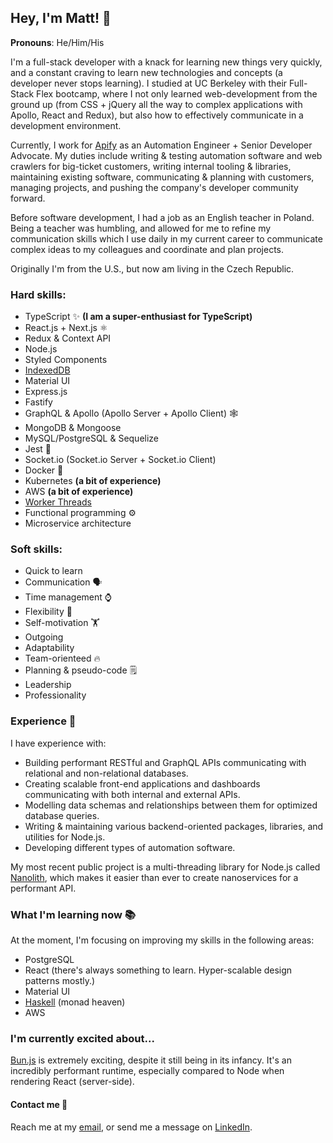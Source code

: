 ## Hey, I'm Matt! 👋

**Pronouns**: He/Him/His

I'm a full-stack developer with a knack for learning new things very quickly, and a constant craving to learn new technologies and concepts (a developer never stops learning). I studied at UC Berkeley with their Full-Stack Flex bootcamp, where I not only learned web-development from the ground up (from CSS + jQuery all the way to complex applications with Apollo, React and Redux), but also how to effectively communicate in a development environment.

Currently, I work for [Apify](https://apify.com/) as an Automation Engineer + Senior Developer Advocate. My duties include writing & testing automation software and web crawlers for big-ticket customers, writing internal tooling & libraries, maintaining existing software, communicating & planning with customers, managing projects, and pushing the company's developer community forward.

Before software development, I had a job as an English teacher in Poland. Being a teacher was humbling, and allowed for me to refine my communication skills which I use daily in my current career to communicate complex ideas to my colleagues and coordinate and plan projects.

Originally I'm from the U.S., but now am living in the Czech Republic.

### Hard skills:

- TypeScript ✨ **(I am a super-enthusiast for TypeScript)**
- React.js + Next.js ⚛️
- Redux & Context API
- Node.js
- Styled Components
- [IndexedDB](https://developer.mozilla.org/en-US/docs/Web/API/IndexedDB_API)
- Material UI
- Express.js
- Fastify
- GraphQL & Apollo (Apollo Server + Apollo Client) 🕸️
- MongoDB & Mongoose
- MySQL/PostgreSQL & Sequelize
- Jest 🧪
- Socket.io (Socket.io Server + Socket.io Client)
- Docker 🐳
- Kubernetes **(a bit of experience)**
- AWS **(a bit of experience)**
- [Worker Threads](https://nodejs.org/api/worker_threads.html)
- Functional programming ⚙️
- Microservice architecture

### Soft skills:

- Quick to learn
- Communication 🗣️
- Time management ⌚
- Flexibility 🤸
- Self-motivation 🏋️
- Outgoing 
- Adaptability
- Team-orienteed 🔥
- Planning & pseudo-code 🗒️
- Leadership 
- Professionality

### Experience 💪

I have experience with:

- Building performant RESTful and GraphQL APIs communicating with relational and non-relational databases.
- Creating scalable front-end applications and dashboards communicating with both internal and external APIs.
- Modelling data schemas and relationships between them for optimized database queries.
- Writing & maintaining various backend-oriented packages, libraries, and utilities for Node.js.
- Developing different types of automation software.

My most recent public project is a multi-threading library for Node.js called [Nanolith]([https://github.com/mstephen19/threadz](https://github.com/mstephen19/nanolith)), which makes it easier than ever to create nanoservices for a performant API.

### What I'm learning now 📚

At the moment, I'm focusing on improving my skills in the following areas:

- PostgreSQL
- React (there's always something to learn. Hyper-scalable design patterns mostly.)
- Material UI
- [Haskell](https://www.haskell.org/) (monad heaven)
- AWS

### I'm currently excited about...

[Bun.js](https://bun.sh/) is extremely exciting, despite it still being in its infancy. It's an incredibly performant runtime, especially compared to Node when rendering React (server-side).

#### Contact me 💬

Reach me at my [email](mailto:matthiasvstephens@gmail.com), or send me a message on [LinkedIn](https://www.linkedin.com/in/mstephen19/).

<!--
**mstephen19/mstephen19** is a ✨ _special_ ✨ repository because its `README.md` (this file) appears on your GitHub profile.

Here are some ideas to get you started:

- 🔭 I’m currently working on ...
- 🌱 I’m currently learning ...
- 👯 I’m looking to collaborate on ...
- 🤔 I’m looking for help with ...
- 💬 Ask me about ...
- 📫 How to reach me: ...
- 😄 Pronouns: ...
- ⚡ Fun fact: ...
-->
